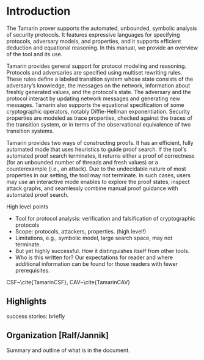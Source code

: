 Introduction
========

The Tamarin prover supports the automated, unbounded,
symbolic analysis of security protocols. It features expressive languages
for specifying protocols, adversary models, and properties, and
it supports efficient deduction and equational reasoning.
In this manual, we provide an overview of the tool and its use.

Tamarin provides general support for protocol modeling and reasoning.
Protocols and adversaries  are specified using multiset rewriting rules.
These rules define a labeled transition system whose 
state consists of the adversary’s knowledge, the messages on
the network, information about freshly generated values, and
the protocol’s state. The adversary and the protocol interact
by updating network messages and generating new messages.
Tamarin also supports the equational specification of some cryptographic
operators, notably Diffie-Hellman exponentiation. 
Security properties are modeled as trace properties, checked
against the traces of the transition system,
or in terms of the observational equivalence
of two transition systems.

Tamarin provides two ways of constructing proofs.  It has an efficient,
fully automated mode that uses heuristics to guide proof search.
If the tool's automated proof search terminates, it
returns either a proof of correctness (for an unbounded number of
threads and fresh values) or a counterexample (i.e., an attack). Due to
the undecidable nature of most properties in our setting, the tool may
not terminate.  In such cases, users may use an 
interactive mode enables to explore the
proof states, inspect attack graphs, and seamlessly combine manual proof
guidance with automated proof search.


High level points

* Tool for protocol analysis: verification and falsification of
  cryptographic protocols
* Scope: protocols, attackers, properties.  (high level!)
* Limitations, e.g., symbolic model, large search space, may not
  terminate.
* But yet highly successful.   How it distinguishes itself from
  other tools.
* Who is this written for?  Our expectations for reader and where
  additional information can be found for those readers with fewer
  prerequisites.

CSF~\cite{TamarinCSF}, CAV~\cite{TamarinCAV}

Highlights
----------

success stories: briefly

Organization [Ralf/Jannik]
--------------------------

Summary and outline of what is in the document.

